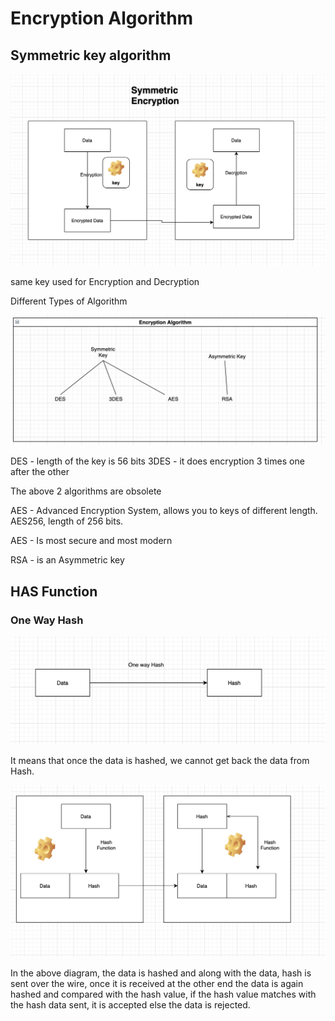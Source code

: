 # Encryption Algorithm


## Symmetric key algorithm

![Symmetric Encryption](https://github.com/arun786/SSL_TLS/blob/main/src/main/resources/Screen%20Shot%202020-10-06%20at%205.19.52%20AM.png)


same key used for Encryption and Decryption

Different Types of Algorithm

![Algorithms](https://github.com/arun786/SSL_TLS/blob/main/src/main/resources/Screen%20Shot%202020-10-06%20at%205.34.47%20AM.png)


DES - length of the key is 56 bits
3DES - it does encryption 3 times one after the other

The above 2 algorithms are obsolete
 

AES - Advanced Encryption System, allows you to keys of different length. AES256, length of 256 bits.

AES - Is most secure and most modern

RSA - is an Asymmetric key

## HAS Function

### One Way Hash

![One Way Hash](https://github.com/arun786/SSL_TLS/blob/main/src/main/resources/Screen%20Shot%202020-10-06%20at%205.58.43%20AM.png)

It means that once the data is hashed, we cannot get back the data from Hash.

![Hashing Mechanism](https://github.com/arun786/SSL_TLS/blob/main/src/main/resources/Screen%20Shot%202020-10-06%20at%205.56.54%20AM.png)

In the above diagram, the data is hashed and along with the data, hash is sent over the wire, once it is received at the other end
the data is again hashed and compared with the hash value, if the hash value matches with the hash data sent, it is accepted
else the data is rejected.
